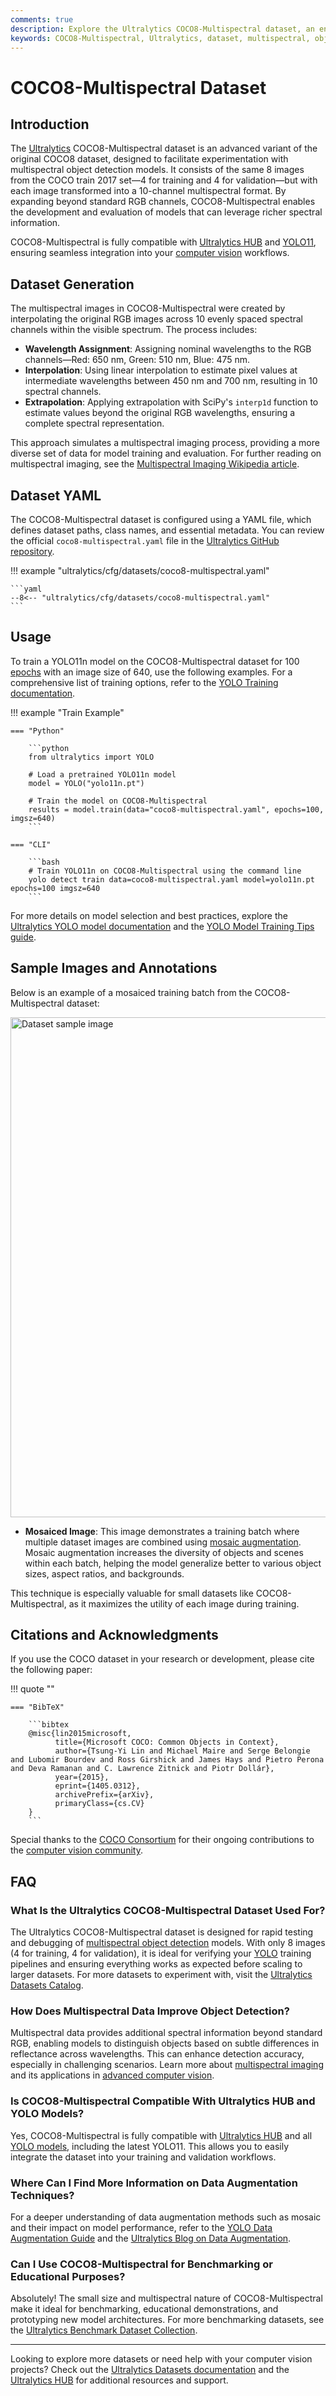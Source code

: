 ```yaml
---
comments: true  
description: Explore the Ultralytics COCO8-Multispectral dataset, an enhanced version of COCO8 with interpolated spectral channels, ideal for testing multispectral object detection models and training pipelines.  
keywords: COCO8-Multispectral, Ultralytics, dataset, multispectral, object detection, YOLO11, training, validation, machine learning, computer vision
---
```


# COCO8-Multispectral Dataset

## Introduction

The [Ultralytics](https://www.ultralytics.com/) COCO8-Multispectral dataset is an advanced variant of the original COCO8 dataset, designed to facilitate experimentation with multispectral object detection models. It consists of the same 8 images from the COCO train 2017 set—4 for training and 4 for validation—but with each image transformed into a 10-channel multispectral format. By expanding beyond standard RGB channels, COCO8-Multispectral enables the development and evaluation of models that can leverage richer spectral information.

COCO8-Multispectral is fully compatible with [Ultralytics HUB](https://hub.ultralytics.com/) and [YOLO11](../../models/yolo11.md), ensuring seamless integration into your [computer vision](https://www.ultralytics.com/glossary/computer-vision-cv) workflows.

## Dataset Generation

The multispectral images in COCO8-Multispectral were created by interpolating the original RGB images across 10 evenly spaced spectral channels within the visible spectrum. The process includes:

- **Wavelength Assignment**: Assigning nominal wavelengths to the RGB channels—Red: 650 nm, Green: 510 nm, Blue: 475 nm.
- **Interpolation**: Using linear interpolation to estimate pixel values at intermediate wavelengths between 450 nm and 700 nm, resulting in 10 spectral channels.
- **Extrapolation**: Applying extrapolation with SciPy's `interp1d` function to estimate values beyond the original RGB wavelengths, ensuring a complete spectral representation.

This approach simulates a multispectral imaging process, providing a more diverse set of data for model training and evaluation. For further reading on multispectral imaging, see the [Multispectral Imaging Wikipedia article](https://en.wikipedia.org/wiki/Multispectral_imaging).

## Dataset YAML

The COCO8-Multispectral dataset is configured using a YAML file, which defines dataset paths, class names, and essential metadata. You can review the official `coco8-multispectral.yaml` file in the [Ultralytics GitHub repository](https://github.com/ultralytics/ultralytics/blob/main/ultralytics/cfg/datasets/coco8-multispectral.yaml).

!!! example "ultralytics/cfg/datasets/coco8-multispectral.yaml"

    ```yaml
    --8<-- "ultralytics/cfg/datasets/coco8-multispectral.yaml"
    ```

## Usage

To train a YOLO11n model on the COCO8-Multispectral dataset for 100 [epochs](https://www.ultralytics.com/glossary/epoch) with an image size of 640, use the following examples. For a comprehensive list of training options, refer to the [YOLO Training documentation](../../modes/train.md).

!!! example "Train Example"

    === "Python"

        ```python
        from ultralytics import YOLO

        # Load a pretrained YOLO11n model
        model = YOLO("yolo11n.pt")

        # Train the model on COCO8-Multispectral
        results = model.train(data="coco8-multispectral.yaml", epochs=100, imgsz=640)
        ```

    === "CLI"

        ```bash
        # Train YOLO11n on COCO8-Multispectral using the command line
        yolo detect train data=coco8-multispectral.yaml model=yolo11n.pt epochs=100 imgsz=640
        ```

For more details on model selection and best practices, explore the [Ultralytics YOLO model documentation](../../models/yolo11.md) and the [YOLO Model Training Tips guide](https://docs.ultralytics.com/guides/model-training-tips/).

## Sample Images and Annotations

Below is an example of a mosaiced training batch from the COCO8-Multispectral dataset:

<img src="https://github.com/ultralytics/docs/releases/download/0/mosaiced-training-batch-1.avif" alt="Dataset sample image" width="800">

- **Mosaiced Image**: This image demonstrates a training batch where multiple dataset images are combined using [mosaic augmentation](https://docs.ultralytics.com/reference/data/augment/). Mosaic augmentation increases the diversity of objects and scenes within each batch, helping the model generalize better to various object sizes, aspect ratios, and backgrounds.

This technique is especially valuable for small datasets like COCO8-Multispectral, as it maximizes the utility of each image during training.

## Citations and Acknowledgments

If you use the COCO dataset in your research or development, please cite the following paper:

!!! quote ""

    === "BibTeX"

        ```bibtex
        @misc{lin2015microsoft,
              title={Microsoft COCO: Common Objects in Context},
              author={Tsung-Yi Lin and Michael Maire and Serge Belongie and Lubomir Bourdev and Ross Girshick and James Hays and Pietro Perona and Deva Ramanan and C. Lawrence Zitnick and Piotr Dollár},
              year={2015},
              eprint={1405.0312},
              archivePrefix={arXiv},
              primaryClass={cs.CV}
        }
        ```

Special thanks to the [COCO Consortium](https://cocodataset.org/#home) for their ongoing contributions to the [computer vision community](https://www.ultralytics.com/blog/a-history-of-vision-models).

## FAQ

### What Is the Ultralytics COCO8-Multispectral Dataset Used For?

The Ultralytics COCO8-Multispectral dataset is designed for rapid testing and debugging of [multispectral object detection](https://www.ultralytics.com/glossary/object-detection) models. With only 8 images (4 for training, 4 for validation), it is ideal for verifying your [YOLO](../yolo11.md) training pipelines and ensuring everything works as expected before scaling to larger datasets. For more datasets to experiment with, visit the [Ultralytics Datasets Catalog](https://docs.ultralytics.com/datasets/).

### How Does Multispectral Data Improve Object Detection?

Multispectral data provides additional spectral information beyond standard RGB, enabling models to distinguish objects based on subtle differences in reflectance across wavelengths. This can enhance detection accuracy, especially in challenging scenarios. Learn more about [multispectral imaging](https://en.wikipedia.org/wiki/Multispectral_imaging) and its applications in [advanced computer vision](https://www.ultralytics.com/blog/ai-in-aviation-a-runway-to-smarter-airports).

### Is COCO8-Multispectral Compatible With Ultralytics HUB and YOLO Models?

Yes, COCO8-Multispectral is fully compatible with [Ultralytics HUB](https://hub.ultralytics.com/) and all [YOLO models](../yolo11.md), including the latest YOLO11. This allows you to easily integrate the dataset into your training and validation workflows.

### Where Can I Find More Information on Data Augmentation Techniques?

For a deeper understanding of data augmentation methods such as mosaic and their impact on model performance, refer to the [YOLO Data Augmentation Guide](https://docs.ultralytics.com/guides/yolo-data-augmentation/) and the [Ultralytics Blog on Data Augmentation](https://www.ultralytics.com/blog/the-ultimate-guide-to-data-augmentation-in-2025).

### Can I Use COCO8-Multispectral for Benchmarking or Educational Purposes?

Absolutely! The small size and multispectral nature of COCO8-Multispectral make it ideal for benchmarking, educational demonstrations, and prototyping new model architectures. For more benchmarking datasets, see the [Ultralytics Benchmark Dataset Collection](https://docs.ultralytics.com/datasets/).

---

Looking to explore more datasets or need help with your computer vision projects? Check out the [Ultralytics Datasets documentation](https://docs.ultralytics.com/datasets/) and the [Ultralytics HUB](https://hub.ultralytics.com/) for additional resources and support.
